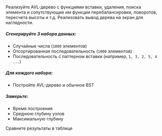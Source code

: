 Реализуйте AVL-дерево с функциями вставки, удаления, поиска элемента и сопутствующие им функции перебалансировки, поворотов, пересчета высоты и т.д. Реализовать вывод дерева на экран для наглядности.

##### Сгенерируйте 3 набора данных:
- Случайные числа (`1000` элементов)
- Отсортированная последовательность (`1000` элементов)
- Последовательность с паттерном вставки (например, `1, 3, 2, 5, 4 ...`)

##### Для каждого набора:

- Постройте AVL-дерево и обычное BST

##### Замерьте:

- Время построения
- Среднюю глубину узлов
- Максимальную глубину

Сравните результаты в таблице